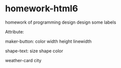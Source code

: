 # homework-html6
homework of programming design
design some labels

Attribute:

maker-button: color width height linewidth

shape-text: size shape color

weather-card city